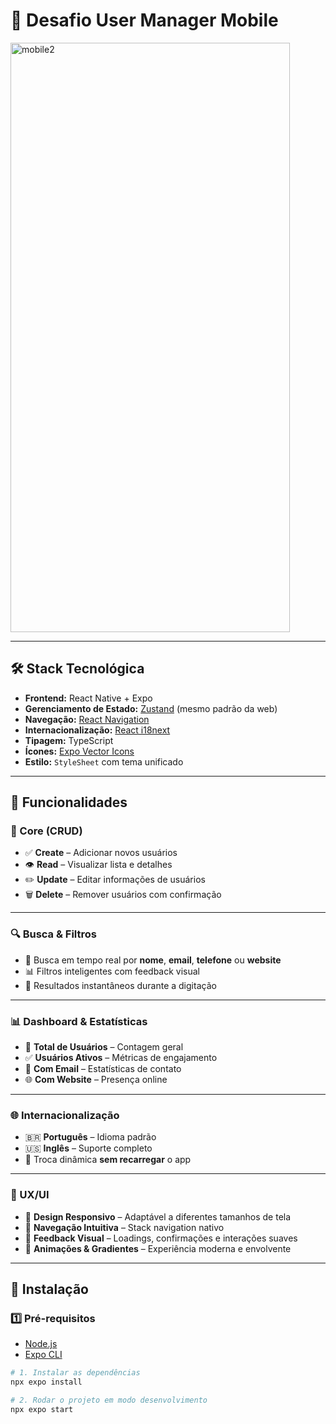 # 📱 Desafio User Manager Mobile

<img width="447" height="943" alt="mobile2" src="https://github.com/user-attachments/assets/856f1a7d-b298-4ce1-a8bd-0ef40eb7b36a" />

---

## 🛠 Stack Tecnológica

- **Frontend:** React Native + Expo
- **Gerenciamento de Estado:** [Zustand](https://github.com/pmndrs/zustand) (mesmo padrão da web)
- **Navegação:** [React Navigation](https://reactnavigation.org/)
- **Internacionalização:** [React i18next](https://react.i18next.com/)
- **Tipagem:** TypeScript
- **Ícones:** [Expo Vector Icons](https://docs.expo.dev/guides/icons/)
- **Estilo:** `StyleSheet` com tema unificado

---

## 📱 Funcionalidades

### 🎯 Core (CRUD)

- ✅ **Create** – Adicionar novos usuários
- 👁 **Read** – Visualizar lista e detalhes
- ✏️ **Update** – Editar informações de usuários
- 🗑 **Delete** – Remover usuários com confirmação

---

### 🔍 Busca & Filtros

- 🔎 Busca em tempo real por **nome**, **email**, **telefone** ou **website**
- 📊 Filtros inteligentes com feedback visual
- 🎯 Resultados instantâneos durante a digitação

---

### 📊 Dashboard & Estatísticas

- 👥 **Total de Usuários** – Contagem geral
- ✅ **Usuários Ativos** – Métricas de engajamento
- 📧 **Com Email** – Estatísticas de contato
- 🌐 **Com Website** – Presença online

---

### 🌐 Internacionalização

- 🇧🇷 **Português** – Idioma padrão
- 🇺🇸 **Inglês** – Suporte completo
- 🔄 Troca dinâmica **sem recarregar** o app

---

### 🎨 UX/UI

- 📱 **Design Responsivo** – Adaptável a diferentes tamanhos de tela
- 🎯 **Navegação Intuitiva** – Stack navigation nativo
- 💫 **Feedback Visual** – Loadings, confirmações e interações suaves
- 🎪 **Animações & Gradientes** – Experiência moderna e envolvente

---

## 🧰 Instalação

### 1️⃣ Pré-requisitos

- [Node.js](https://nodejs.org/)
- [Expo CLI](https://docs.expo.dev/get-started/installation/)

```bash
# 1. Instalar as dependências
npx expo install

# 2. Rodar o projeto em modo desenvolvimento
npx expo start

```
